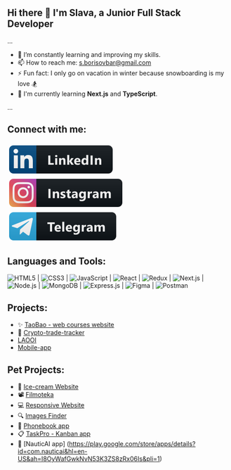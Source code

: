 ## Hi there 👋 I'm Slava, a Junior Full Stack Developer

...

- 🌱 I’m constantly learning and improving my skills.
- 📫 How to reach me: s.borisovbar@gmail.com
- ⚡ Fun fact: I only go on vacation in winter because snowboarding is my love 🏂
- 📘 I'm currently learning **Next.js** and **TypeScript**.

...


## Connect with me:

 <a href="https://www.linkedin.com/in/viacheslav-borysov">
    <img src="svg/linkedin.svg" alt="linkedin" style="vertical-align:top; margin:6px 4px">
  </a> 
<a href="https://www.instagram.com/slava.borysov/">
    <img src="svg/instagramm.svg" alt="instagram" style="vertical-align:top; margin:6px 4px">
  </a> 
  <a href="http://t.me/Borysov_s">
    <img src="svg/telegramm.svg" alt="telegram" style="vertical-align:top; margin:6px 4px">
  </a>

## Languages and Tools:

<img src="https://cdn.jsdelivr.net/gh/devicons/devicon/icons/html5/html5-original-wordmark.svg" alt="HTML5" width="50" height="50" /> | <img src="https://cdn.jsdelivr.net/gh/devicons/devicon/icons/css3/css3-original-wordmark.svg" alt="CSS3" width="50" height="50" /> | <img src="https://cdn.jsdelivr.net/gh/devicons/devicon/icons/javascript/javascript-original.svg" alt="JavaScript" width="50" height="50" /> | <img src="https://cdn.jsdelivr.net/gh/devicons/devicon/icons/react/react-original-wordmark.svg" alt="React" width="50" height="50" /> | <img src="https://cdn.jsdelivr.net/gh/devicons/devicon/icons/redux/redux-original.svg" alt="Redux" width="50" height="50" /> | <img src="https://assets.vercel.com/image/upload/v1662130559/nextjs/Icon_light_background.png" alt="Next.js" width="50" height="50" /> | <img src="https://cdn.jsdelivr.net/gh/devicons/devicon/icons/nodejs/nodejs-original-wordmark.svg" alt="Node.js" width="50" height="50" /> | <img src="https://cdn.jsdelivr.net/gh/devicons/devicon/icons/mongodb/mongodb-plain-wordmark.svg" alt="MongoDB" width="50" height="50" /> | <img src="https://camo.githubusercontent.com/fc61dcbdb7a6e49d3adecc12194b24ab20dfa25b/68747470733a2f2f692e636c6f756475702e636f6d2f7a6659366c4c376546612d3330303078333030302e706e67" alt="Express.js" width="120" height="50"/> | <img src="https://www.vectorlogo.zone/logos/figma/figma-icon.svg" alt="Figma" width="50" height="50" /> | <img src="https://www.vectorlogo.zone/logos/getpostman/getpostman-icon.svg" alt="Postman" width="50" height="50" />


## Projects:

- :sparkles: [TaoBao - web courses website](https://taobao-pinduoduo-yatsenko.netlify.app/)
- 🔭 [Crypto-trade-tracker](https://msv-trade.vercel.app/)
- [LAOOI](https://laooi.org/uk)
- [Mobile-app](https://www.nauticcrypto.com/)

  
## Pet Projects:

- 🍦 [Ice-cream Website](https://makson03.github.io/team-project/)
- 📽️ [Filmoteka](https://konstantinyevchuk.github.io/Filmoteca_team_project/)
- 💻 [Responsive Website](https://borysovs.github.io/goit-markup-hw-08/)
- :mag: [Images Finder](https://borysovs.github.io/goit-react-hw-04-images/)
- 📓 [Phonebook app](https://borysovs.github.io/goit-react-hw-08-phonebook/)
- :clipboard: [TaskPro - Kanban app](https://vitababenko.github.io/command_project_frontend_task_pro/welcome)
- 📱 [NauticAI app] (https://play.google.com/store/apps/details?id=com.nauticai&hl=en-US&ah=I8OyWafGwkNvN53K3ZS8zRx06Is&pli=1)





<!--
**BorysovS/BorysovS** is a ✨ _special_ ✨ repository because its `README.md` (this file) appears on your GitHub profile.

Here are some ideas to get you started:

- 🔭 I’m currently working on ...
- 🌱 I’m currently learning ...
- 👯 I’m looking to collaborate on ...
- 🤔 I’m looking for help with ...
- 💬 Ask me about ...
- 📫 How to reach me: ...
- 😄 Pronouns: ...
- ⚡ Fun fact: ...
-->
